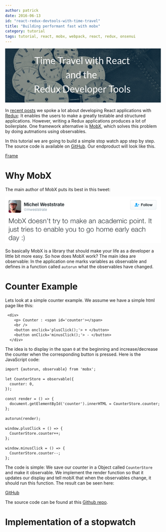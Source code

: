 ```yaml
---
author: patrick
date: 2016-06-13
id: "react-redux-devtools-with-time-travel"
title: "Building performant fast with mobx"
category: tutorial
tags: tutorial, react, mobx, webpack, react, redux, onsenui
---
```


![Time Travel with the Redux DevTools](/blog/content/images/2016/Jun/time_travel_redux_devtools.png)

In [recent posts](TODO) we spoke a lot about developing React applications with [Redux](TODO): It enables the users to make a greatly testable and structured applications. However, writing a Redux applications produces a lot of boilerplate. One framework alternative is [MobX](Todo), which solves this problem by doing autmations using observables.

<!-- more -->

In this tutorial we are going to build a simple stop watch app step by step. The source code is available on [GitHub](TODO). Our endproduct will look like this.

[Frame](TODO)

# Why MobX

The main author of MobX puts its best in this tweet:

![Quote MobX](/blog/content/images/2016/Jun/mobx_quote.png)

So basically MobX is a library that should make your life as a developer a little bit more easy. So how does MobX work? The main idea are observable: In the application one marks variables as observable and defines in a function called `autorun` what the observables have changed.

# Counter Example

Lets look at a simple counter example. We assume we  have a simple html page like this:

```
 <div>
    <p> Counter : <span id='counter'></span>
    <br />
    <button onclick='plusClick();'> + </button>
    <button onClick='minusClick();'> - </button>
  </div>
```

The idea is to display in the span `0` at the beginning and increase/decrease the counter when the corresponding button is pressed. Here is the JavaScript code:

```
import {autorun, observable} from 'mobx';

let CounterStore = observable({
  counter: 0,
});

const render = () => {
  document.getElementById('counter').innerHTML = CounterStore.counter;
};

autorun(render);

window.plusClick = () => {
  CounterStore.counter++;
};

window.minusClick = () => {
  CounterStore.counter--;
};
```

The code is simple: We save our counter in a Object called `CounterStore` and make it observable. We implement the render function so that it updates our display and tell mobX that when the observables change, it should run this function. The result can be seen here:

[GitHub](TODO)

The source code can be found at this [Github repo](https://github.com/philolo1/mobx-counter).

# Implementation of a stopwatch

